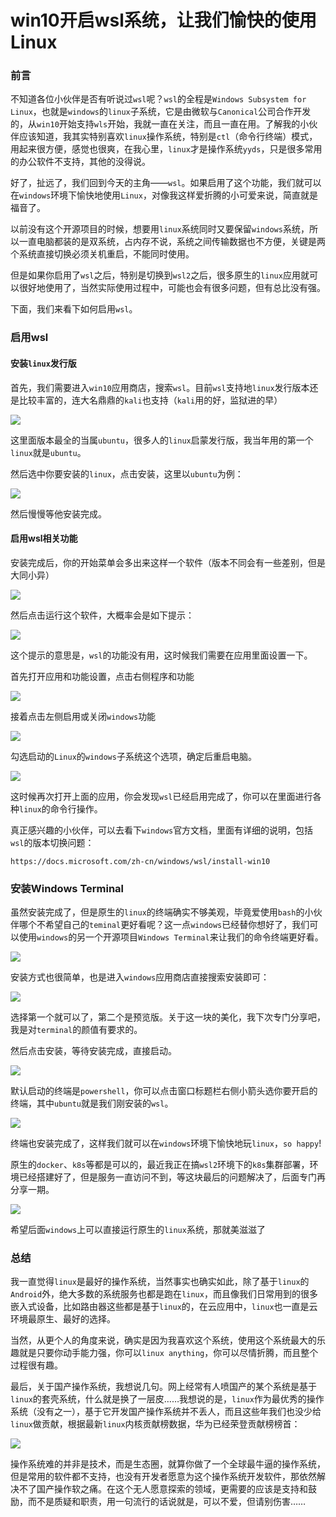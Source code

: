 # win10开启wsl系统，让我们愉快的使用Linux

### 前言

不知道各位小伙伴是否有听说过`wsl`呢？`wsl`的全程是`Windows Subsystem for Linux`，也就是`windows`的`linux`子系统，它是由微软与`Canonical`公司合作开发的，从`win10`开始支持`wls`开始，我就一直在关注，而且一直在用。了解我的小伙伴应该知道，我其实特别喜欢`linux`操作系统，特别是`ctl`（命令行终端）模式，用起来很方便，感觉也很爽，在我心里，`linux`才是操作系统`yyds`，只是很多常用的办公软件不支持，其他的没得说。

好了，扯远了，我们回到今天的主角——`wsl`。如果启用了这个功能，我们就可以在`windows`环境下愉快地使用`Linux`，对像我这样爱折腾的小可爱来说，简直就是福音了。

以前没有这个开源项目的时候，想要用`linux`系统同时又要保留`windows`系统，所以一直电脑都装的是双系统，占内存不说，系统之间传输数据也不方便，关键是两个系统直接切换必须关机重启，不能同时使用。

但是如果你启用了`wsl`之后，特别是切换到`wsl2`之后，很多原生的`linux`应用就可以很好地使用了，当然实际使用过程中，可能也会有很多问题，但有总比没有强。

下面，我们来看下如何启用`wsl`。

### 启用wsl

#### 安装`linux`发行版

首先，我们需要进入`win10`应用商店，搜索`wsl`。目前`wsl`支持地`linux`发行版本还是比较丰富的，连大名鼎鼎的`kali`也支持（`kali`用的好，监狱进的早）

![](https://syske-pic-bed.oss-cn-hangzhou.aliyuncs.com/imgs/images/20210624130959.png)

这里面版本最全的当属`ubuntu`，很多人的`linux`启蒙发行版，我当年用的第一个`linux`就是`ubuntu`。

然后选中你要安装的`linux`，点击安装，这里以`ubuntu`为例：

![](https://syske-pic-bed.oss-cn-hangzhou.aliyuncs.com/imgs/images/20210624131427.png)

然后慢慢等他安装完成。

#### 启用wsl相关功能

安装完成后，你的开始菜单会多出来这样一个软件（版本不同会有一些差别，但是大同小异）

![](https://syske-pic-bed.oss-cn-hangzhou.aliyuncs.com/imgs/images/20210624131708.png)

然后点击运行这个软件，大概率会是如下提示：

![](https://syske-pic-bed.oss-cn-hangzhou.aliyuncs.com/imgs/images/20210624131532.png)

这个提示的意思是，`wsl`的功能没有用，这时候我们需要在应用里面设置一下。

首先打开应用和功能设置，点击右侧程序和功能

![](https://syske-pic-bed.oss-cn-hangzhou.aliyuncs.com/imgs/images/20210624131843.png)

接着点击左侧启用或关闭`windows`功能

![](https://syske-pic-bed.oss-cn-hangzhou.aliyuncs.com/imgs/images/20210624131948.png)

勾选启动的`Linux`的`windows`子系统这个选项，确定后重启电脑。

![](https://syske-pic-bed.oss-cn-hangzhou.aliyuncs.com/imgs/images/20210624132109.png)

这时候再次打开上面的应用，你会发现`wsl`已经启用完成了，你可以在里面进行各种`linux`的命令行操作。

真正感兴趣的小伙伴，可以去看下`windows`官方文档，里面有详细的说明，包括`wsl`的版本切换问题：

```
https://docs.microsoft.com/zh-cn/windows/wsl/install-win10
```

### 安装Windows Terminal

虽然安装完成了，但是原生的`linux`的终端确实不够美观，毕竟爱使用`bash`的小伙伴哪个不希望自己的`teminal`更好看呢？这一点`windows`已经替你想好了，我们可以使用`windows`的另一个开源项目`Windows Terminal`来让我们的命令终端更好看。

![](https://syske-pic-bed.oss-cn-hangzhou.aliyuncs.com/imgs/images/20210624132859.png)

安装方式也很简单，也是进入`windows`应用商店直接搜索安装即可：

![](https://syske-pic-bed.oss-cn-hangzhou.aliyuncs.com/imgs/images/20210624133047.png)

选择第一个就可以了，第二个是预览版。关于这一块的美化，我下次专门分享吧，我是对`terminal`的颜值有要求的。

然后点击安装，等待安装完成，直接启动。

![](https://syske-pic-bed.oss-cn-hangzhou.aliyuncs.com/imgs/images/20210624133251.png)

默认启动的终端是`powershell`，你可以点击窗口标题栏右侧小箭头选你要开启的终端，其中`ubuntu`就是我们刚安装的`wsl`。

![](https://syske-pic-bed.oss-cn-hangzhou.aliyuncs.com/imgs/images/20210624133419.png)

终端也安装完成了，这样我们就可以在`windows`环境下愉快地玩`linux`，`so happy`!

原生的`docker`、`k8s`等都是可以的，最近我正在搞`wsl2`环境下的`k8s`集群部署，环境已经搭建好了，但是服务一直访问不到，等这块最后的问题解决了，后面专门再分享一期。

![](https://syske-pic-bed.oss-cn-hangzhou.aliyuncs.com/imgs/images/20210624133857.png)

希望后面`windows`上可以直接运行原生的`linux`系统，那就美滋滋了

### 总结

我一直觉得`linux`是最好的操作系统，当然事实也确实如此，除了基于`linux`的`Android`外，绝大多数的系统服务也都是跑在`linux`，而且像我们日常用到的很多嵌入式设备，比如路由器这些都是基于`linux`的，在云应用中，`linux`也一直是云环境最原生、最好的选择。

当然，从更个人的角度来说，确实是因为我喜欢这个系统，使用这个系统最大的乐趣就是只要你动手能力强，你可以`linux anything`，你可以尽情折腾，而且整个过程很有趣。

最后，关于国产操作系统，我想说几句。网上经常有人喷国产的某个系统是基于`linux`的套壳系统，什么就是换了一层皮……我想说的是，`linux`作为最优秀的操作系统（没有之一），基于它开发国产操作系统并不丢人，而且这些年我们也没少给`linux`做贡献，根据最新`linux`内核贡献榜数据，华为已经荣登贡献榜榜首：

![](https://syske-pic-bed.oss-cn-hangzhou.aliyuncs.com/imgs/images/20210624142443.png)

操作系统难的并非是技术，而是生态圈，就算你做了一个全球最牛逼的操作系统，但是常用的软件都不支持，也没有开发者愿意为这个操作系统开发软件，那依然解决不了国产操作软之痛。在这个无人愿意探索的领域，更需要的应该是支持和鼓励，而不是质疑和职责，用一句流行的话说就是，可以不爱，但请别伤害……



